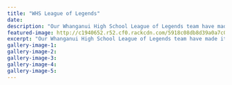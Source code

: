 ```yaml
---
title: "WHS League of Legends"
date: 
description: "Our Whanganui High School League of Legends team have made it to the Nationals!"
featured-image: http://c1940652.r52.cf0.rackcdn.com/5918c08db8d39a0a7c000077/image-of-E-Sport-comp-May-2017.jpg
excerpt: "Our Whanganui High School League of Legends team have made it to the Nationals!"
gallery-image-1: 
gallery-image-2: 
gallery-image-3: 
gallery-image-4: 
gallery-image-5: 
---
```

